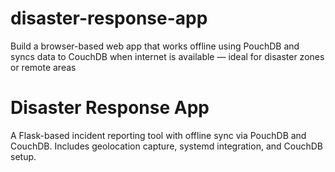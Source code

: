 # disaster-response-app
Build a browser-based web app that works offline using PouchDB and syncs data to CouchDB when internet is available — ideal for disaster zones or remote areas

# Disaster Response App

A Flask-based incident reporting tool with offline sync via PouchDB and CouchDB. Includes geolocation capture, systemd integration, and CouchDB setup.
